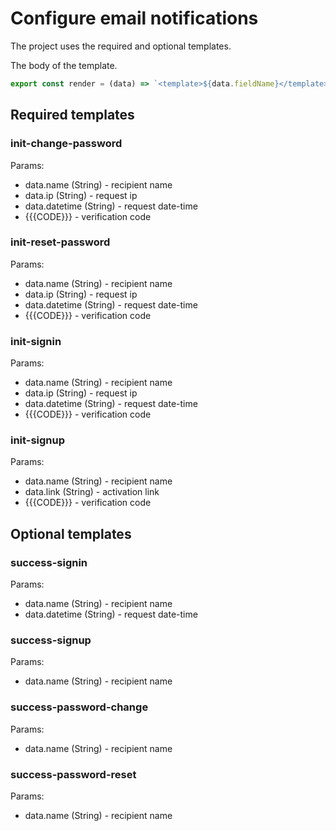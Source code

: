 # Configure email notifications

The project uses the required and optional templates.

The body of the template.

```typescript
export const render = (data) => `<template>${data.fieldName}</template>`;
```

## Required templates

### init-change-password
Params:
- data.name (String) - recipient name
- data.ip (String) - request ip
- data.datetime (String) - request date-time
- {{{CODE}}} - verification code

### init-reset-password
Params:
- data.name (String) - recipient name
- data.ip (String) - request ip
- data.datetime (String) - request date-time
- {{{CODE}}} - verification code

### init-signin
Params:
- data.name (String) - recipient name
- data.ip (String) - request ip
- data.datetime (String) - request date-time
- {{{CODE}}} - verification code

### init-signup
Params:
- data.name (String) - recipient name
- data.link (String) - activation link
- {{{CODE}}} - verification code


## Optional templates
### success-signin
Params:
- data.name (String) - recipient name
- data.datetime (String) - request date-time

### success-signup
Params:
- data.name (String) - recipient name

### success-password-change
Params:
- data.name (String) - recipient name

### success-password-reset
Params:
- data.name (String) - recipient name